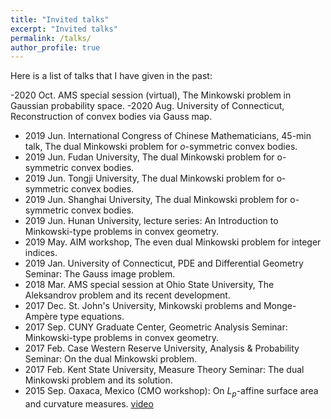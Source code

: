 ```yaml
---
title: "Invited talks"
excerpt: "Invited talks"
permalink: /talks/
author_profile: true
---
```


Here is a list of talks that I have given in the past:

-2020 Oct. AMS special session (virtual), The Minkowski problem in Gaussian probability space.
-2020 Aug. University of Connecticut, Reconstruction of convex bodies via Gauss map.
- 2019 Jun. International Congress of Chinese Mathematicians, 45-min talk, The dual Minkowski problem for $o$-symmetric convex bodies.
- 2019 Jun. Fudan University, The dual Minkowski problem for o-symmetric convex bodies.
- 2019 Jun. Tongji University, The dual Minkowski problem for o-symmetric convex bodies.
- 2019 Jun. Shanghai University, The dual Minkowski problem for o-symmetric convex bodies.
- 2019 Jun. Hunan University, lecture series: An Introduction to Minkowski-type problems in convex geometry.
- 2019 May. AIM workshop, The even dual Minkowski problem for integer indices.
- 2019 Jan. University of Connecticut, PDE and Differential Geometry Seminar: The Gauss image problem.
- 2018 Mar. AMS special session at Ohio State University, The Aleksandrov problem and its recent development.
- 2017 Dec. St. John's University, Minkowski problems and Monge-Ampère type equations.
- 2017 Sep. CUNY Graduate Center, Geometric Analysis Seminar: Minkowski-type problems in convex geometry.
- 2017 Feb. Case Western Reserve University, Analysis & Probability Seminar: On the dual Minkowski problem.
- 2017 Feb. Kent State University, Measure Theory Seminar: The dual Minkowski problem and its solution.
- 2015 Sep. Oaxaca, Mexico (CMO workshop): On $L_p$-affine surface area and curvature measures. [video](http://www.birs.ca/events/2015/5-day-workshops/15w5014/videos/watch/201509211738-Zhao.html)
